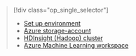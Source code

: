 > [!div class="op_single_selector"]
> * [Set up environment](../articles/machine-learning/machine-learning-data-science-environment-setup.md)
> * [Azure storage-account](../articles/storage/common/storage-create-storage-account.md)
> * [HDInsight (Hadoop) cluster](../articles/machine-learning/machine-learning-data-science-customize-hadoop-cluster.md)
> * [Azure Machine Learning workspace](../articles/machine-learning/machine-learning-create-workspace.md)
> 
> 

